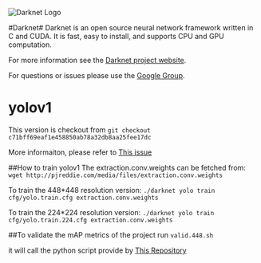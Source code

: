 ![Darknet Logo](http://pjreddie.com/media/files/darknet-black-small.png)

#Darknet#
Darknet is an open source neural network framework written in C and CUDA. It is fast, easy to install, and supports CPU and GPU computation.

For more information see the [Darknet project website](http://pjreddie.com/darknet).

For questions or issues please use the [Google Group](https://groups.google.com/forum/#!forum/darknet).


# yolov1
This version is checkout from 
```git checkout c71bff69eaf1e458850ab78a32db8aa25fee17dc```

More informaiton, please refer to [This issue](https://github.com/pjreddie/darknet/issues/99) 

##How to train yolov1
The extraction.conv.weights can be fetched from:
```wget http://pjreddie.com/media/files/extraction.conv.weights```


To train the 448*448 resolution version:
```./darknet yolo train cfg/yolo.train.cfg extraction.conv.weights```


To train the 224*224 resolution version:
```./darknet yolo train cfg/yolo.train.224.cfg extraction.conv.weights```


##To validate the mAP metrics of the project 
run `valid.448.sh`

it will call the python script provide by [This Repository](https://github.com/muchuanyun/darknet)

